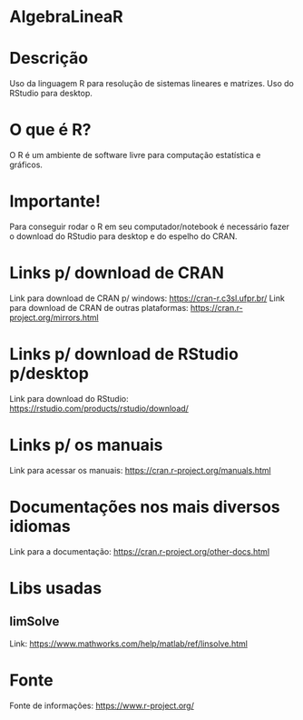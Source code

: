 # AlgebraLineaR

# Descrição

Uso da linguagem R para resolução de sistemas lineares e matrizes.
Uso do RStudio para desktop.

# O que é R?

O R é um ambiente de software livre para computação estatística e gráficos.


# Importante!

Para conseguir rodar o R em seu computador/notebook é necessário fazer o download do RStudio para desktop e do espelho do CRAN.

# Links p/ download de CRAN

Link para download de CRAN p/ windows: https://cran-r.c3sl.ufpr.br/
Link para download de CRAN de outras plataformas: https://cran.r-project.org/mirrors.html

# Links p/ download de RStudio p/desktop

Link para download do RStudio: https://rstudio.com/products/rstudio/download/

# Links p/ os manuais
Link para acessar os manuais: https://cran.r-project.org/manuals.html

# Documentações nos mais diversos idiomas

Link para a documentação: https://cran.r-project.org/other-docs.html

# Libs usadas
## limSolve

Link: https://www.mathworks.com/help/matlab/ref/linsolve.html


# Fonte

Fonte de informações: https://www.r-project.org/


